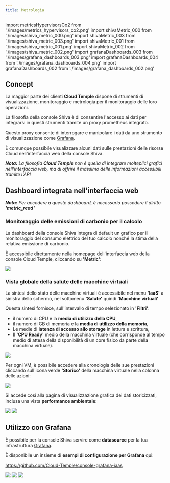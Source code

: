 ```yaml
---
title: Metrologia
---
```

import metricsHypervisorsCo2 from './images/metrics_hypervisors_co2.png'
import shivaMetric_000 from './images/shiva_metric_000.png'
import shivaMetric_003 from './images/shiva_metric_003.png'
import shivaMetric_001 from './images/shiva_metric_001.png'
import shivaMetric_002 from './images/shiva_metric_002.png'
import grafanaDashboards_003 from './images/grafana_dashboards_003.png'
import grafanaDashboards_004 from './images/grafana_dashboards_004.png'
import grafanaDashboards_002 from './images/grafana_dashboards_002.png'


## Concept

La maggior parte dei clienti __Cloud Temple__ dispone di strumenti di visualizzazione, monitoraggio e metrologia per il monitoraggio delle loro operazioni.

La filosofia della console Shiva è di consentire l'accesso ai dati per integrarsi in questi strumenti tramite un proxy prometheus integrato.

Questo proxy consente di interrogare e manipolare i dati da uno strumento di visualizzazione come [Grafana](https://grafana.com).

È comunque possibile visualizzare alcuni dati sulle prestazioni delle risorse Cloud nell'interfaccia web della console Shiva.

*__Nota:__ La filosofia __Cloud Temple__ non è quella di integrare molteplici grafici nell'interfaccia web, ma di offrire il massimo delle informazioni accessibili tramite l'API*

## Dashboard integrata nell'interfaccia web

*__Nota:__ Per accedere a queste dashboard, è necessario possedere il diritto __'metric_read'__*

### Monitoraggio delle emissioni di carbonio per il calcolo

La dashboard della console Shiva integra di default un grafico per il monitoraggio del consumo elettrico del tuo calcolo nonché la stima
della relativa emissione di carbonio.

È accessibile direttamente nella homepage dell'interfaccia web della console Cloud Temple, cliccando su __'Metric'__:

<img src={metricsHypervisorsCo2} />

### Vista globale della salute delle macchine virtuali

La sintesi dello stato delle macchine virtuali è accessibile nel menu __'IaaS'__ a sinistra dello schermo, nel sottomenu __'Salute'__ quindi __'Macchine virtuali'__

Questa sintesi fornisce, sull'intervallo di tempo selezionato in __'Filtri'__:

- il numero di CPU e la __media di utilizzo della CPU__,
- il numero di GB di memoria e la __media di utilizzo della memoria__,
- Le medie di __latenza di accesso allo storage__ in lettura e scrittura,
- Il __'CPU Ready'__ medio della macchina virtuale (che corrisponde al tempo medio di attesa della disponibilità di un core fisico da parte della macchina virtuale).

<img src={shivaMetric_000} />

Per ogni VM, è possibile accedere alla cronologia delle sue prestazioni cliccando sull'icona verde __'Storico'__ della macchina virtuale nella colonna delle azioni:

<img src={shivaMetric_003} />

Si accede così alla pagina di visualizzazione grafica dei dati storicizzati, inclusa una vista __performance ambientale__:

<img src={shivaMetric_001} />

<img src={shivaMetric_002} />

## Utilizzo con __Grafana__

È possibile per la console Shiva servire come __datasource__ per la tua infrastruttura [Grafana](https://grafana.com).

È disponibile un insieme di __esempi di configurazione per Grafana__ qui:

https://github.com/Cloud-Temple/console-grafana-iaas

<img src={grafanaDashboards_003} />

<img src={grafanaDashboards_004} />

<img src={grafanaDashboards_002} />
